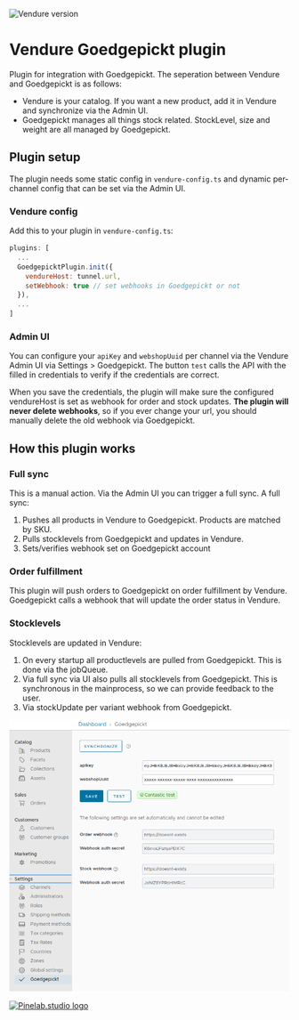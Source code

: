 ![Vendure version](https://img.shields.io/npm/dependency-version/vendure-plugin-goedgepickt/dev/@vendure/core)

# Vendure Goedgepickt plugin

Plugin for integration with Goedgepickt. The seperation between Vendure and Goedgepickt is as follows:

- Vendure is your catalog. If you want a new product, add it in Vendure and synchronize via the Admin UI.
- Goedgepickt manages all things stock related. StockLevel, size and weight are all managed by Goedgepickt.

## Plugin setup

The plugin needs some static config in `vendure-config.ts` and dynamic per-channel config that can be set via the Admin UI.

### Vendure config

Add this to your plugin in `vendure-config.ts`:

```js
plugins: [
  ...
  GoedgepicktPlugin.init({
    vendureHost: tunnel.url,
    setWebhook: true // set webhooks in Goedgepickt or not
  }),
  ...
]
```

### Admin UI

You can configure your `apiKey` and `webshopUuid` per channel via the Vendure Admin UI via Settings > Goedgepickt. The button `test`
calls the API with the filled in credentials to verify if the credentials are correct.

When you save the credentials, the plugin will make sure the configured vendureHost is set as webhook for order and stock updates. **The
plugin will never delete webhooks**, so if you ever change your url, you should manually delete the old webhook via Goedgepickt.

## How this plugin works

### Full sync

This is a manual action. Via the Admin UI you can trigger a full sync. A full sync:

1. Pushes all products in Vendure to Goedgepickt. Products are matched by SKU.
2. Pulls stocklevels from Goedgepickt and updates in Vendure.
3. Sets/verifies webhook set on Goedgepickt account

### Order fulfillment

This plugin will push orders to Goedgepickt on order fulfillment by Vendure. Goedgepickt calls a webhook that will update the order
status in Vendure.

### Stocklevels

Stocklevels are updated in Vendure:

1. On every startup all productlevels are pulled from Goedgepickt. This is done via the jobQueue.
2. Via full sync via UI also pulls all stocklevels from Goedgepickt. This is synchronous in the mainprocess, so we can
   provide feedback to the user.
3. Via stockUpdate per variant webhook from Goedgepickt.

![UI screenshot](./docs/img.png)

[![Pinelab.studio logo](https://pinelab.studio/img/pinelab-logo.png)](https://pinelab.studio)
